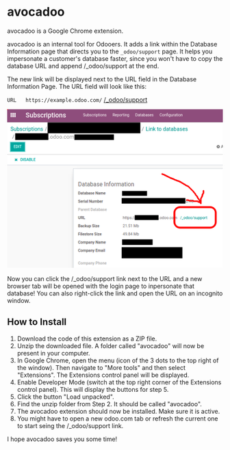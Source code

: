 # avocadoo

avocadoo is a Google Chrome extension.

avocadoo is an internal tool for Odooers. It adds a link within the Database Information page that directs you to the `_odoo/support` page. It helps you impersonate a customer's database faster, since you won't have to copy the database URL and append /_odoo/support at the end.

The new link will be displayed next to the URL field in the Database Information Page. The URL field will look like this:

`URL   https://example.odoo.com/`   [/_odoo/support](#)

![Preview](screenshot.png)

Now you can click the /_odoo/support link next to the URL and a new browser tab will be opened with the login page to inpersonate that database! You can also right-click the link and open the URL on an incognito window.

## How to Install

1. Download the code of this extension as a ZIP file.
2. Unzip the downloaded file. A folder called "avocadoo" will now be present in your computer.
3. In Google Chrome, open the menu (icon of the 3 dots to the top right of the window). Then navigate to "More tools" and then select "Extensions". The Extensions control panel will be displayed.
4. Enable Developer Mode (switch at the top right corner of the Extensions control panel). This will display the buttons for step 5.
5. Click the button "Load unpacked".
6. Find the unzip folder from Step 2. It should be called "avocadoo".
7. The avocadoo extension should now be installed. Make sure it is active.
8. You might have to open a new odoo.com tab or refresh the current one to start seing the /_odoo/support link.

I hope avocadoo saves you some time!
